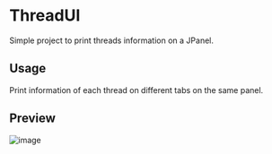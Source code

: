 # ThreadUI
Simple project to print threads information on a JPanel.

## Usage

Print information of each thread on different tabs on the same panel.

## Preview

![image](https://github.com/Dorian349/ThreadUI/assets/28713119/bd9d6caf-0e36-48eb-b99a-b2d90796714c)
